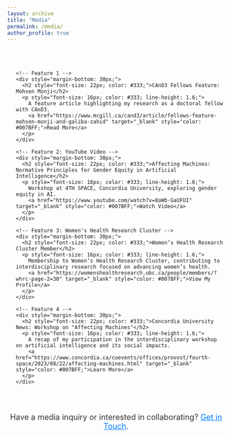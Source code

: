 ```yaml
---
layout: archive
title: "Media"
permalink: /media/
author_profile: true
---
```

<div style="margin: 50px auto; max-width: 800px; display: flex; flex-direction: row-reverse;">
  <!-- Media Features Section -->
  <div style="flex: 1; padding-left: 20px;">

    <!-- Feature 1 -->
    <div style="margin-bottom: 30px;">
      <h2 style="font-size: 22px; color: #333;">CAnD3 Fellows Feature: Mohsen Monji</h2>
      <p style="font-size: 16px; color: #333; line-height: 1.6;">
        A feature article highlighting my research as a doctoral fellow with CAnD3. 
        <a href="https://www.mcgill.ca/cand3/article/fellows-feature-mohsen-monji-and-galiba-zahid" target="_blank" style="color: #007BFF;">Read More</a>
      </p>
    </div>

    <!-- Feature 2: YouTube Video -->
    <div style="margin-bottom: 30px;">
      <h2 style="font-size: 22px; color: #333;">Affecting Machines: Normative Principles for Gender Equity in Artificial Intelligence</h2>
      <p style="font-size: 16px; color: #333; line-height: 1.6;">
        Workshop at 4TH SPACE, Concordia University, exploring gender equity in AI.
        <a href="https://www.youtube.com/watch?v=8aWb-GaUFUI" target="_blank" style="color: #007BFF;">Watch Video</a>
      </p>
    </div>

    <!-- Feature 3: Women's Health Research Cluster -->
    <div style="margin-bottom: 30px;">
      <h2 style="font-size: 22px; color: #333;">Women’s Health Research Cluster Member</h2>
      <p style="font-size: 16px; color: #333; line-height: 1.6;">
        Membership to Women’s Health Research Cluster, contributing to interdisciplinary research focused on advancing women’s health.
        <a href="https://womenshealthresearch.ubc.ca/people/members/?whrc-page-2=30" target="_blank" style="color: #007BFF;">View My Profile</a>
      </p>
    </div>

    <!-- Feature 4 -->
    <div style="margin-bottom: 30px;">
      <h2 style="font-size: 22px; color: #333;">Concordia University News: Workshop on "Affecting Machines"</h2>
      <p style="font-size: 16px; color: #333; line-height: 1.6;">
        A recap of my participation in the interdisciplinary workshop on artificial intelligence and its social impacts.
        <a href="https://www.concordia.ca/cuevents/offices/provost/fourth-space/2023/08/22/affecting-machines.html" target="_blank" style="color: #007BFF;">Learn More</a>
      </p>
    </div>

  </div>
</div>

<!-- Call to Action -->
<div style="text-align: center; margin-top: 50px;">
  <p style="font-size: 18px; color: #333;">
    Have a media inquiry or interested in collaborating? <a href="/contact/" style="color: #007BFF;">Get in Touch</a>.
  </p>
</div>
